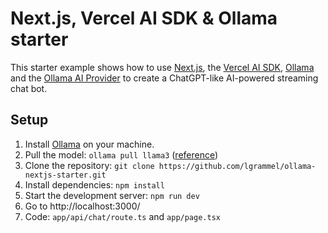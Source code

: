 # Next.js, Vercel AI SDK & Ollama starter

This starter example shows how to use [Next.js](https://nextjs.org/), the [Vercel AI SDK](https://sdk.vercel.ai/docs), [Ollama](https://ollama.ai/) and the [Ollama AI Provider](https://github.com/sgomez/ollama-ai-provider) to create a ChatGPT-like AI-powered streaming chat bot.

## Setup

1. Install [Ollama](https://ollama.ai/) on your machine.
1. Pull the model: `ollama pull llama3` ([reference](https://ollama.ai/library/llama3))
1. Clone the repository: `git clone https://github.com/lgrammel/ollama-nextjs-starter.git`
1. Install dependencies: `npm install`
1. Start the development server: `npm run dev`
1. Go to http://localhost:3000/
1. Code: `app/api/chat/route.ts` and `app/page.tsx`
